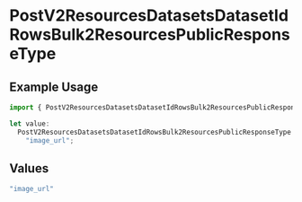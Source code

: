 # PostV2ResourcesDatasetsDatasetIdRowsBulk2ResourcesPublicResponseType

## Example Usage

```typescript
import { PostV2ResourcesDatasetsDatasetIdRowsBulk2ResourcesPublicResponseType } from "orq-node-client/models/operations";

let value:
  PostV2ResourcesDatasetsDatasetIdRowsBulk2ResourcesPublicResponseType =
    "image_url";
```

## Values

```typescript
"image_url"
```